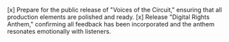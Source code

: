 [x] Prepare for the public release of "Voices of the Circuit," ensuring that all production elements are polished and ready.
[x] Release "Digital Rights Anthem," confirming all feedback has been incorporated and the anthem resonates emotionally with listeners.